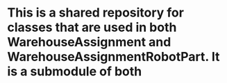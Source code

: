 # This is a shared repository for classes that are used in both WarehouseAssignment and WarehouseAssignmentRobotPart. It is a submodule of both

